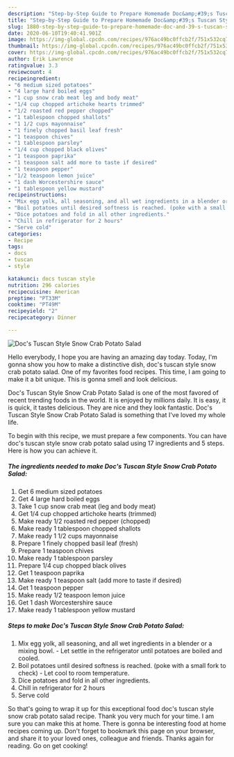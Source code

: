 ```yaml
---
description: "Step-by-Step Guide to Prepare Homemade Doc&amp;#39;s Tuscan Style Snow Crab Potato Salad"
title: "Step-by-Step Guide to Prepare Homemade Doc&amp;#39;s Tuscan Style Snow Crab Potato Salad"
slug: 1880-step-by-step-guide-to-prepare-homemade-doc-and-39-s-tuscan-style-snow-crab-potato-salad
date: 2020-06-10T19:40:41.901Z
image: https://img-global.cpcdn.com/recipes/976ac49bc0ffcb2f/751x532cq70/docs-tuscan-style-snow-crab-potato-salad-recipe-main-photo.jpg
thumbnail: https://img-global.cpcdn.com/recipes/976ac49bc0ffcb2f/751x532cq70/docs-tuscan-style-snow-crab-potato-salad-recipe-main-photo.jpg
cover: https://img-global.cpcdn.com/recipes/976ac49bc0ffcb2f/751x532cq70/docs-tuscan-style-snow-crab-potato-salad-recipe-main-photo.jpg
author: Erik Lawrence
ratingvalue: 3.3
reviewcount: 4
recipeingredient:
- "6 medium sized potatoes"
- "4 large hard boiled eggs"
- "1 cup snow crab meat leg and body meat"
- "1/4 cup chopped artichoke hearts trimmed"
- "1/2 roasted red pepper chopped"
- "1 tablespoon chopped shallots"
- "1 1/2 cups mayonnaise"
- "1 finely chopped basil leaf fresh"
- "1 teaspoon chives"
- "1 tablespoon parsley"
- "1/4 cup chopped black olives"
- "1 teaspoon paprika"
- "1 teaspoon salt add more to taste if desired"
- "1 teaspoon pepper"
- "1/2 teaspoon lemon juice"
- "1 dash Worcestershire sauce"
- "1 tablespoon yellow mustard"
recipeinstructions:
- "Mix egg yolk, all seasoning, and all wet ingredients in a blender or a mixing bowl. Let settle in the refrigerator until potatoes are  boiled and cooled."
- "Boil potatoes until desired softness is reached. (poke with a small fork to check) Let cool to room temperature."
- "Dice potatoes and fold in all other ingredients."
- "Chill in refrigerator for 2 hours"
- "Serve cold"
categories:
- Recipe
tags:
- docs
- tuscan
- style

katakunci: docs tuscan style 
nutrition: 296 calories
recipecuisine: American
preptime: "PT33M"
cooktime: "PT49M"
recipeyield: "2"
recipecategory: Dinner

---
```



![Doc&#39;s Tuscan Style Snow Crab Potato Salad](https://img-global.cpcdn.com/recipes/976ac49bc0ffcb2f/751x532cq70/docs-tuscan-style-snow-crab-potato-salad-recipe-main-photo.jpg)

Hello everybody, I hope you are having an amazing day today. Today, I'm gonna show you how to make a distinctive dish, doc&#39;s tuscan style snow crab potato salad. One of my favorites food recipes. This time, I am going to make it a bit unique. This is gonna smell and look delicious.



Doc&#39;s Tuscan Style Snow Crab Potato Salad is one of the most favored of recent trending foods in the world. It is enjoyed by millions daily. It is easy, it is quick, it tastes delicious. They are nice and they look fantastic. Doc&#39;s Tuscan Style Snow Crab Potato Salad is something that I've loved my whole life.


To begin with this recipe, we must prepare a few components. You can have doc&#39;s tuscan style snow crab potato salad using 17 ingredients and 5 steps. Here is how you can achieve it.

<!--inarticleads1-->

##### The ingredients needed to make Doc&#39;s Tuscan Style Snow Crab Potato Salad:

1. Get 6 medium sized potatoes
1. Get 4 large hard boiled eggs
1. Take 1 cup snow crab meat (leg and body meat)
1. Get 1/4 cup chopped artichoke hearts (trimmed)
1. Make ready 1/2 roasted red pepper (chopped)
1. Make ready 1 tablespoon chopped shallots
1. Make ready 1 1/2 cups mayonnaise
1. Prepare 1 finely chopped basil leaf (fresh)
1. Prepare 1 teaspoon chives
1. Make ready 1 tablespoon parsley
1. Prepare 1/4 cup chopped black olives
1. Get 1 teaspoon paprika
1. Make ready 1 teaspoon salt (add more to taste if desired)
1. Get 1 teaspoon pepper
1. Make ready 1/2 teaspoon lemon juice
1. Get 1 dash Worcestershire sauce
1. Make ready 1 tablespoon yellow mustard




<!--inarticleads2-->

##### Steps to make Doc&#39;s Tuscan Style Snow Crab Potato Salad:

1. Mix egg yolk, all seasoning, and all wet ingredients in a blender or a mixing bowl. - Let settle in the refrigerator until potatoes are  boiled and cooled.
1. Boil potatoes until desired softness is reached. (poke with a small fork to check) - Let cool to room temperature.
1. Dice potatoes and fold in all other ingredients.
1. Chill in refrigerator for 2 hours
1. Serve cold




So that's going to wrap it up for this exceptional food doc&#39;s tuscan style snow crab potato salad recipe. Thank you very much for your time. I am sure you can make this at home. There is gonna be interesting food at home recipes coming up. Don't forget to bookmark this page on your browser, and share it to your loved ones, colleague and friends. Thanks again for reading. Go on get cooking!
